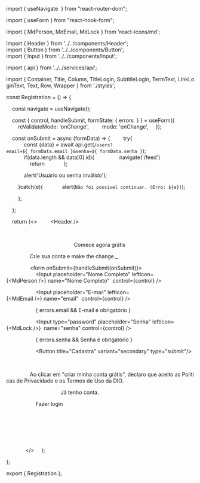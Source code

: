 import { useNavigate  } from "react-router-dom"; 
  
 import { useForm } from "react-hook-form"; 
  
 import { MdPerson, MdEmail, MdLock } from 'react-icons/md'; 
  
 import { Header } from '../../components/Header'; 
 import { Button } from '../../components/Button'; 
 import { Input } from '../../components/Input'; 
  
 import { api } from '../../services/api'; 
  
 import { Container, Title, Column, TitleLogin, SubtitleLogin, TermText, LinkLoginText, Text, Row, Wrapper } from './styles'; 
  
 const Registration = () => { 
  
     const navigate = useNavigate(); 
  
     const { control, handleSubmit, formState: { errors  } } = useForm({ 
         reValidateMode: 'onChange', 
         mode: 'onChange', 
     }); 
  
     const onSubmit = async (formData) => { 
         try{ 
             const {data} = await api.get(`/users?email=${ formData.email }&senha=${ formData.senha }`); 
              
             if(data.length && data[0].id){ 
                 navigate('/feed')  
                 return 
             }; 
  
             alert('Usuário ou senha inválido'); 
  
         }catch(e){ 
             alert(`Não foi possivel continuar. (Erro: ${e})`); 
  
         }; 
  
     }; 
  
     return (<> 
         <Header /> 
         <Container> 
             <Column> 
                 <Title>A plataforma para você aprender com experts,  
                     dominar as principais tecnologias  
                     e entrar mais rápido nas empresas mais desejadas. 
                 </Title> 
  
             </Column> 
  
             <Column> 
                 <Wrapper> 
                 <TitleLogin>Comece agora grátis</TitleLogin> 
  
                 <SubtitleLogin>Crie sua conta e make the change._</SubtitleLogin> 
  
                 <form onSubmit={handleSubmit(onSubmit)}> 
                     <Input placeholder="Nome Completo" leftIcon={<MdPerson />} name="Nome Completo"  control={control} /> 
  
                     <Input placeholder="E-mail" leftIcon={<MdEmail />} name="email"  control={control} /> 
  
                     { errors.email && <span>E-mail é obrigatório</span> } 
  
                     <Input type="password" placeholder="Senha" leftIcon={<MdLock />}  name="senha" control={control} /> 
  
                     { errors.senha && <span>Senha é obrigatório</span> } 
  
                     <Button title="Cadastra" variant="secondary" type="submit"/> 
  
                 </form> 
  
                 <TermText>Ao clicar em "criar minha conta grátis", declaro que aceito as Políticas de Privacidade e os Termos de Uso da DIO.</TermText> 
  
                 <Row> 
                     <Text>Já tenho conta.</Text> 
  
                     <LinkLoginText>Fazer login</LinkLoginText> 
  
                 </Row> 
  
                 </Wrapper> 
  
             </Column> 
  
         </Container> 
     </> 
     ); 
  
 }; 
  
 export { Registration };
